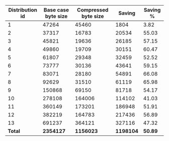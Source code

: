 | Distribution id | Base case byte size | Compressed byte size | Saving | Saving % |
| -------- | -------- | -------- | -------- | -------- |
| 1 | 47264 | 45460 | 1804 | 3.82 |
| 2 | 37317 | 16783 | 20534 | 55.03 |
| 3 | 45821 | 19636 | 26185 | 57.15 |
| 4 | 49860 | 19709 | 30151 | 60.47 |
| 5 | 61807 | 29348 | 32459 | 52.52 |
| 6 | 73777 | 30136 | 43641 | 59.15 |
| 7 | 83071 | 28180 | 54891 | 66.08 |
| 8 | 92629 | 31510 | 61119 | 65.98 |
| 9 | 150868 | 69150 | 81718 | 54.17 |
| 10 | 278108 | 164006 | 114102 | 41.03 |
| 11 | 360149 | 173201 | 186948 | 51.91 |
| 12 | 382219 | 164783 | 217436 | 56.89 |
| 13 | 691237 | 364121 | 327116 | 47.32 |
| **Total** | **2354127** | **1156023** | **1198104** | **50.89** |